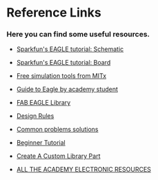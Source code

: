 # Reference Links

### Here you can find some useful resources.

* [Sparkfun's EAGLE tutorial: Schematic](https://learn.sparkfun.com/tutorials/using-eagle-schematic)

* [Sparkfun's EAGLE tutorial: Board](https://learn.sparkfun.com/tutorials/using-eagle-board-layout)

* [Free simulation tools from MITx](https://6002x.mitx.mit.edu/wiki/view/UsefulFreeTools)

* [Guide to Eagle by academy student](http://archive.fabacademy.org/archives/2016/fablabkyushu/students/153/exercise06.html)

* [FAB EAGLE Library](https://github.com/Academany/FabAcademany-Resources/blob/master/files/fab.lbr)

* [Design Rules ](https://github.com/Academany/FabAcademany-Resources/blob/master/files/fabmodule.dru)

* [Common problems solutions](http://archive.fabacademy.org/archives/2016/fablabseoul/students/208/06.html)

* [Beginner Tutorial](http://khammami.blogspot.com/2008/10/how-to-use-eagle-for-beginner.html)[](http://fab.cba.mit.edu/content/tools/circuits/pcb_design/pcb_design.html)

* [Create A Custom Library Part ](http://www.instructables.com/id/How-to-make-a-custom-library-part-in-Eagle-CAD-too/)[](http://fab.cba.mit.edu/content/tools/circuits/pcb_design/pcb_design.html)

* [ALL THE ACADEMY ELECTRONIC RESOURCES](https://github.com/Academany/FabAcademany-Resources/blob/master/SUMMARY.md)

